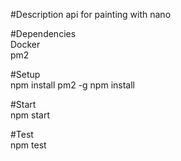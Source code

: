#Description
api for painting with nano  
  
#Dependencies  
Docker  
pm2  

#Setup  
npm install pm2 -g
npm install  
  
#Start  
npm start  
  
#Test  
npm test  

